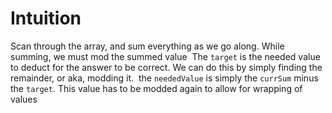 # Intuition
Scan through the array, and sum everything as we go along. While summing, we must mod the summed value
​
The `target` is the needed value to deduct for the answer to be correct. We can do this by simply finding the remainder, or aka, modding it.
​
the `neededValue` is simply the `currSum` minus the `target`. This value has to be modded again to allow for wrapping of values